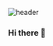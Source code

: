 ![header](https://capsule-render.vercel.app/api?type=waving&color=auto&height=200&section=header&text=Jinyong%20Shin&fontSize=50)
### Hi there 👋
<!--
**JinyongShin/JinyongShin** is a ✨ _special_ ✨ repository because its `README.md` (this file) appears on your GitHub profile.

Here are some ideas to get you started:

- 🔭 I’m currently working on ...
- 🌱 I’m currently learning ...
- 👯 I’m looking to collaborate on ...
- 🤔 I’m looking for help with ...
- 💬 Ask me about ...
- 📫 How to reach me: ...
- 😄 Pronouns: ...
- ⚡ Fun fact: ...
-->
